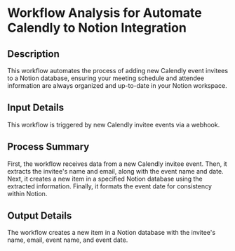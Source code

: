 # Workflow Analysis for Automate Calendly to Notion Integration

## Description
This workflow automates the process of adding new Calendly event invitees to a Notion database, ensuring your meeting schedule and attendee information are always organized and up-to-date in your Notion workspace.

## Input Details
This workflow is triggered by new Calendly invitee events via a webhook.

## Process Summary
First, the workflow receives data from a new Calendly invitee event. Then, it extracts the invitee's name and email, along with the event name and date. Next, it creates a new item in a specified Notion database using the extracted information. Finally, it formats the event date for consistency within Notion.

## Output Details
The workflow creates a new item in a Notion database with the invitee's name, email, event name, and event date.
